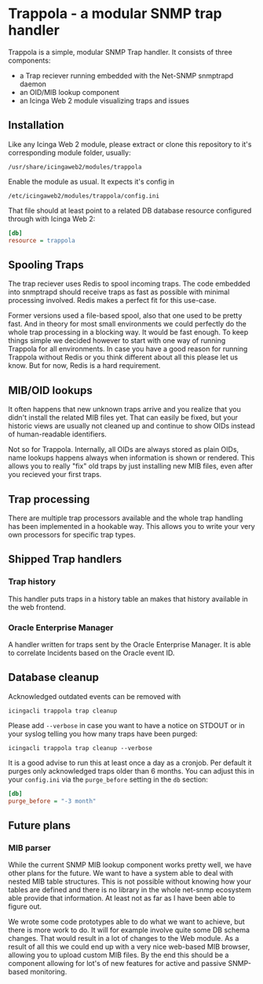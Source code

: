 Trappola - a modular SNMP trap handler
======================================

Trappola is a simple, modular SNMP Trap handler. It consists of three
components:

* a Trap reciever running embedded with the Net-SNMP snmptrapd daemon
* an OID/MIB lookup component
* an Icinga Web 2 module visualizing traps and issues

Installation
------------

Like any Icinga Web 2 module, please extract or clone this repository
to it's corresponding module folder, usually:

    /usr/share/icingaweb2/modules/trappola

Enable the module as usual. It expects it's config in

    /etc/icingaweb2/modules/trappola/config.ini

That file should at least point to a related DB database resource configured
through with Icinga Web 2:

```ini
[db]
resource = trappola
```

Spooling Traps
--------------

The trap reciever uses Redis to spool incoming traps. The code embedded
into snmptrapd should receive traps as fast as possible with minimal
processing involved. Redis makes a perfect fit for this use-case.

Former versions used a file-based spool, also that one used to be pretty
fast. And in theory for most small environments we could perfectly do
the whole trap processing in a blocking way. It would be fast enough. To
keep things simple we decided however to start with one way of running
Trappola for all environments. In case you have a good reason for running
Trappola without Redis or you think different about all this please let
us know. But for now, Redis is a hard requirement.

MIB/OID lookups
---------------

It often happens that new unknown traps arrive and you realize that you
didn't install the related MIB files yet. That can easily be fixed, but
your historic views are usually not cleaned up and continue to show OIDs
instead of human-readable identifiers.

Not so for Trappola. Internally, all OIDs are always stored as plain OIDs,
name lookups happens always when information is shown or rendered. This
allows you to really "fix" old traps by just installing new MIB files,
even after you recieved your first traps.

Trap processing
---------------

There are multiple trap processors available and the whole trap handling
has been implemented in a hookable way. This allows you to write your
very own processors for specific trap types.

Shipped Trap handlers
---------------------

### Trap history

This handler puts traps in a history table an makes that history available
in the web frontend.

### Oracle Enterprise Manager

A handler written for traps sent by the Oracle Enterprise Manager. It
is able to correlate Incidents based on the Oracle event ID.

Database cleanup
----------------

Acknowledged outdated events can be removed with

    icingacli trappola trap cleanup

Please add `--verbose` in case you want to have a notice on STDOUT or in
your syslog telling you how many traps have been purged:

    icingacli trappola trap cleanup --verbose

It is a good advise to run this at least once a day as a cronjob. Per default
it purges only acknowledged traps older than 6 months. You can adjust this in
your `config.ini` via the `purge_before` setting in the `db` section:

```ini
[db]
purge_before = "-3 month"
```

Future plans
------------

### MIB parser

While the current SNMP MIB lookup component works pretty well, we have
other plans for the future. We want to have a system able to deal with
nested MIB table structures. This is not possible without knowing how
your tables are defined and there is no library in the whole net-snmp
ecosystem able provide that information. At least not as far as I have
been able to figure out.

We wrote some code prototypes able to do what we want to achieve, but
there is more work to do. It will for example involve quite some DB
schema changes. That would result in a lot of changes to the Web module.
As a result of all this we could end up with a very nice web-based MIB
browser, allowing you to upload custom MIB files. By the end this should
be a component allowing for lot's of new features for active and passive
SNMP-based monitoring.

